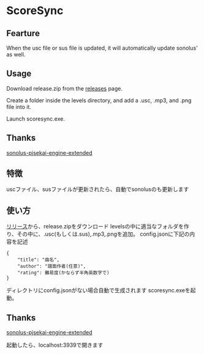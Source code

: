 # ScoreSync
## Fearture
When the usc file or sus file is updated, it will automatically update sonolus' as well.

## Usage

Download release.zip from the [releases](https://github.com/Piliman22/ScoreSync/releases) page.

Create a folder inside the levels directory, and add a .usc, .mp3, and .png file into it.

Launch scoresync.exe.

## Thanks
[sonolus-pjsekai-engine-extended](https://github.com/sevenc-nanashi/sonolus-pjsekai-engine-extended?tab=readme-ov-file)

## 特徴
uscファイル、susファイルが更新されたら、自動でsonolusのも更新します

## 使い方
[リリース](https://github.com/Piliman22/ScoreSync/releases)から、release.zipをダウンロード
levelsの中に適当なフォルダを作り、その中に、.usc(もしくは.sus),.mp3,.pngを追加。
config.jsonに下記の内容を記述
```
{
    "title": "曲名",
    "author": "譜面作者(任意)",
    "rating": 難易度(かならず半角英数字で)
}
```
ディレクトリにconfig.jsonがない場合自動で生成されます
scoresync.exeを起動。

## Thanks
[sonolus-pjsekai-engine-extended](https://github.com/sevenc-nanashi/sonolus-pjsekai-engine-extended?tab=readme-ov-file)

起動したら、localhost:3939で開きます
